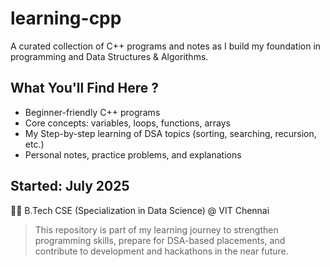 # learning-cpp

A curated collection of C++ programs and notes as I build my foundation in programming and Data Structures & Algorithms.

## What You'll Find Here ?

- Beginner-friendly C++ programs
- Core concepts: variables, loops, functions, arrays
- My Step-by-step learning of DSA topics (sorting, searching, recursion, etc.)
- Personal notes, practice problems, and explanations

## Started: July 2025  
👨‍🎓 B.Tech CSE (Specialization in Data Science) @ VIT Chennai

> This repository is part of my learning journey to strengthen programming skills, prepare for DSA-based placements, and contribute to development and hackathons in the near future.

